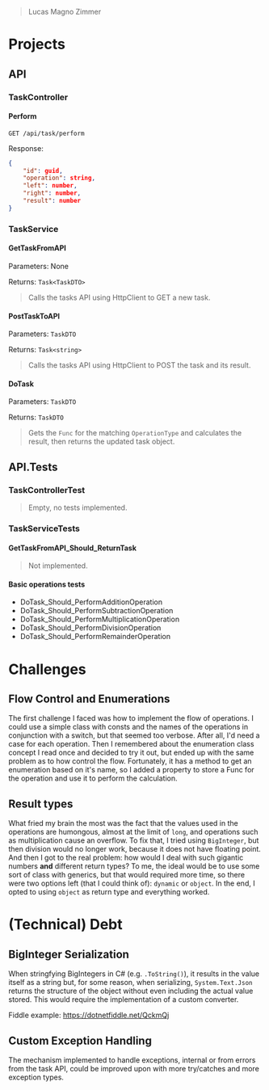 ﻿
> Lucas Magno Zimmer

# Projects

## API

### TaskController

#### **Perform**

`GET /api/task/perform`

Response:
```json
{
    "id": guid,
    "operation": string,
    "left": number,
    "right": number,
    "result": number
}
```

### TaskService

#### **GetTaskFromAPI**

Parameters: None

Returns: `Task<TaskDTO>`

> Calls the tasks API using HttpClient to GET a new task.

#### **PostTaskToAPI**

Parameters: `TaskDTO`

Returns: `Task<string>`

> Calls the tasks API using HttpClient to POST the task and its result.

#### **DoTask**

Parameters: `TaskDTO`

Returns: `TaskDTO`

> Gets the `Func` for the matching `OperationType` and calculates the result, then returns the updated task object.

## API.Tests

### TaskControllerTest
> Empty, no tests implemented.

### TaskServiceTests

#### **GetTaskFromAPI_Should_ReturnTask**

> Not implemented.

#### **Basic operations tests**
- DoTask_Should_PerformAdditionOperation
- DoTask_Should_PerformSubtractionOperation
- DoTask_Should_PerformMultiplicationOperation
- DoTask_Should_PerformDivisionOperation
- DoTask_Should_PerformRemainderOperation


# Challenges

## Flow Control and Enumerations

The first challenge I faced was how to implement the flow of operations. I could use a simple class with consts and the names of the operations in conjunction with a switch, but that seemed too verbose. After all, I'd need a case for each operation.
Then I remembered about the enumeration class concept I read once and decided to try it out, but ended up with the same problem as to how control the flow. Fortunately, it has a method to get an enumeration based on it's name, so I added a property to store a Func for the operation and use it to perform the calculation.

## Result types

What fried my brain the most was the fact that the values used in the operations are humongous, almost at the limit of `long`, and operations such as multiplication cause an overflow. To fix that, I tried using `BigInteger`, but then division would no longer work, because it does not have floating point. And then I got to the real problem: how would I deal with such gigantic numbers **and** different return types? To me, the ideal would be to use some sort of class with generics, but that would required more time, so there were two options left (that I could think of): `dynamic` or `object`.
In the end, I opted to using `object` as return type and everything worked.

# (Technical) Debt

## BigInteger Serialization

When stringfying BigIntegers in C# (e.g. `.ToString()`), it results in the value itself as a string but, for some reason, when serializing, `System.Text.Json` returns the structure of the object without even including the actual value stored. This would require the implementation of a custom converter.

Fiddle example: https://dotnetfiddle.net/QckmQj

## Custom Exception Handling

The mechanism implemented to handle exceptions, internal or from errors from the task API, could be improved upon with more try/catches and more exception types.